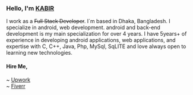 
### Hello, I'm [KABIR](https://n3o-d4rk3r.github.io)

I work as a ~~Full Stack Developer~~. I´m based in Dhaka, Bangladesh. I specialize in android, web development. android and back-end development is my main specialization for over 4 years. I have 5years+ of experience in developing android applications, web applications, and expertise with C, C++, Java, Php, MySql, SqLITE and love always open to learning new technologies.

#### Hire Me,<br>
~ [Upwork](https://www.upwork.com/workwith/ictdkabir2011)<br>
~ [Fiverr](https://www.fiverr.com/ictdkabir2011)<br>

